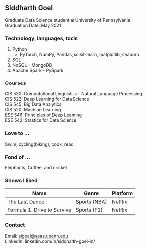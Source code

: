 ## Siddharth Goel

Graduate Data Science student at University of Pennsylvania\
Graduation Date: May 2021

### Technology, languages, tools
1. Python
   - PyTorch, NumPy, Pandas, scikit-learn, matplotlib, seaborn
2. SQL
3. NoSQL - MongoDB
4. Apache Spark - PySpark
   
### Courses
CIS 530: Computational Linguistics - Natural Language Processing\
CIS 522: Deep Learning for Data Science\
CIS 545: Big Data Analytics\
CIS 520: Machine Learning\
ESE 546: Principles of Deep Learning\
ESE 542: Stastics for Data Science


### Love to ...
Swim, cycling(biking), cook, read

### Fond of ...
Elephants, Coffee, and cricket

### Shows I liked
 Name | Genre | Platform
 --- | --- | ---
 The Last Dance | Sports (NBA) | Netflix
 Formula 1: Drive to Survive | Sports (F1) | Netflix


### Contact

Email: sigoel@seas.upenn.edu\
LinkedIn: linkedin.com/in/siddharth-goel-in/
